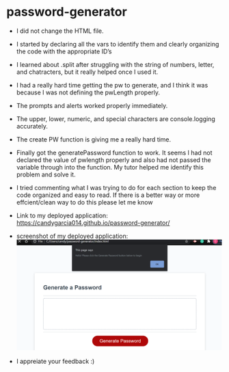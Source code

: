 # password-generator

* I did not change the HTML file.  

* I started by declaring all the vars to identify them and clearly organizing the code with the appropriate ID’s  

* I learned about .split after struggling with the string of numbers, letter, and chatracters, but it really helped once I used it. 

* I had a really hard time getting the pw to generate, and I think it was because I was not defining the pwLength properly.

* The prompts and alerts worked properly immediately.  

* The upper, lower, numeric, and special characters are console.logging accurately.  

* The create PW function is giving me a really hard time.  

* Finally got the generatePassword function to work. It seems I had not declared the value of pwlength properly and also had not passed the variable through into the function. My tutor helped me identify this problem and solve it. 

* I tried commenting what I was trying to do for each section to keep the code organized and easy to read. If there is a better way or more effcient/clean way to do this please let me know

* Link to my deployed application: https://candygarcia014.github.io/password-generator/ 

* screenshot of my deployed application: 
![screenshot](Screenshot.PNG)

 

* I appreiate your feedback :) 
 

 

  